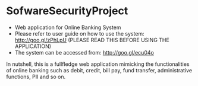 SofwareSecurityProject
======================
- Web application for Online Banking System
- Please refer to user guide on how to use the system: http://goo.gl/zPhLpU  (PLEASE READ THIS BEFORE USING THE APPLICATION)
- The system can be accessed from: http://goo.gl/ecu04o

In nutshell, this is a fullfledge web application mimicking the functionalities of online banking such as debit, credit, bill pay, fund transfer, administrative functions, PII and so on.
